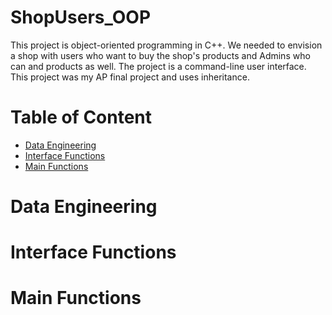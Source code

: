 # ShopUsers_OOP
This project is object-oriented programming in C++. We needed to envision a shop with users who want to buy the shop's products and Admins who can and products as well. 
The project is a command-line user interface. This project was my AP final project and uses inheritance.

# Table of Content
- [Data Engineering](https://github.com/KimiyaVahidMotlagh/ShopUsers_OOP/tree/main#data-engineering)
- [Interface Functions]()
- [Main Functions]()

# Data Engineering

# Interface Functions

# Main Functions

